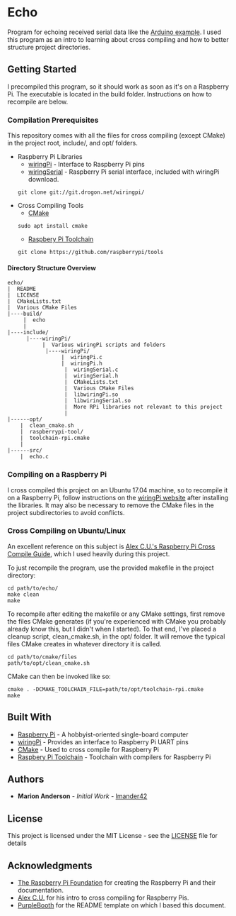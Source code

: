 # Echo
Program for echoing received serial data like the  [Arduino example](https://www.arduino.cc/en/Tutorial/SoftwareSerialExample). I used this program as an intro to learning about cross compiling and how to better structure project directories.

## Getting Started
I precompiled this program, so it should work as soon as it's on a Raspberry Pi. The executable is located in the build folder. Instructions on how to recompile are below.

### Compilation Prerequisites
This repository comes with all the files for cross compiling (except CMake) in the project root, include/, and opt/ folders.

*  Raspberry Pi Libraries
	* [wiringPi](http://wiringpi.com/) - Interface to Raspberry Pi pins
	* [wiringSerial](http://wiringpi.com/reference/serial-library/) - Raspberry Pi serial interface, included with wiringPi download.
	```
	git clone git://git.drogon.net/wiringpi/
	```
* Cross Compiling Tools
	* [CMake](https://cmake.org/)
	```
	sudo apt install cmake
	```
	* [Raspbery Pi Toolchain](https://github.com/raspberrypi/tools)
	```
	git clone https://github.com/raspberrypi/tools
#### Directory Structure Overview
```
echo/
|  README
|  LICENSE
|  CMakeLists.txt
|  Various CMake Files
|----build/
	 |  echo
	 |
|----include/
	  |----wiringPi/
		   |  Various wiringPi scripts and folders
		    |----wiringPi/
			     |  wiringPi.c
			     |  wiringPi.h
				  |  wiringSerial.c
			  	  |  wiringSerial.h
				  |  CMakeLists.txt
				  |  Various CMake Files
				  |  libwiringPi.so
			 	  |  libwiringSerial.so
				  |  More RPi libraries not relevant to this project
				  |
|------opt/
	|  clean_cmake.sh
	|  raspberrypi-tool/
	|  toolchain-rpi.cmake
	|
|------src/
	|  echo.c
```
### Compiling on a Raspberry Pi
 I cross compiled this project on an Ubuntu 17.04 machine, so to recompile it on a Raspberry Pi, follow instructions on  the [wiringPi website](http://wiringpi.com/) after installing the libraries. It may also be necessary to remove the CMake files in the project subdirectories to avoid conflicts.

### Cross Compiling on Ubuntu/Linux
An excellent reference on this subject is [Alex C.U.'s Raspberry Pi Cross Compile Guide](https://medium.com/@au42/the-useful-raspberrypi-cross-compile-guide-ea56054de187), which I  used heavily during this project.

To just recompile the program, use the provided makefile in the project directory:
```
cd path/to/echo/
make clean
make
```

To recompile after editing the makefile or any CMake settings, first remove the files CMake generates (if you're experienced with CMake you probably already know this, but I didn't when I started). To that end, I've placed a cleanup script, clean_cmake.sh, in the opt/ folder. It will remove the typical files CMake creates in whatever directory it is called.

```
cd path/to/cmake/files
path/to/opt/clean_cmake.sh
```

CMake can then be invoked like so:

```
cmake . -DCMAKE_TOOLCHAIN_FILE=path/to/opt/toolchain-rpi.cmake
make
```


## Built With
* [Raspberry Pi](https://www.raspberrypi.org/) - A hobbyist-oriented single-board computer
* [wiringPi](http://wiringpi.com/) - Provides an interface to Raspberry Pi UART pins
* [CMake](https://cmake.org/) - Used to cross compile for Raspberry Pi
*  [Raspbery Pi Toolchain](https://github.com/raspberrypi/tools) - Toolchain with compilers for Raspberry Pi

## Authors
* **Marion Anderson** - *Initial Work* - [lmander42](https://github.com/lmander42)

## License

This project is licensed under the MIT License - see the [LICENSE](LICENSE.md) file for details

## Acknowledgments
* [The Raspberry Pi Foundation](https://www.raspberrypi.org/) for creating the Raspberry Pi and their documentation.
* [Alex C.U.](https://medium.com/@au42) for his intro to cross compiling for Raspberry Pis.
* [PurpleBooth](https://gist.github.com/PurpleBooth) for the README template on which I based this document.
